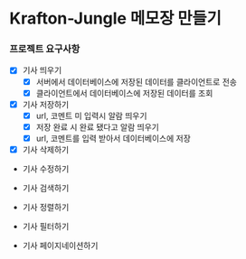 # Krafton-Jungle 메모장 만들기

### 프로젝트 요구사항
- [x] 기사 띄우기
    - [x] 서버에서 데이터베이스에 저장된 데이터를 클라이언트로 전송
    - [x] 클라이언트에서 데이터베이스에 저장된 데이터를 조회

- [x] 기사 저장하기
    - [x] url, 코멘트 미 입력시 알람 띄우기
    - [x] 저장 완료 시 완료 됐다고 알람 띄우기
    - [x] url, 코멘트를 입력 받아서 데이터베이스에 저장

- [x] 기사 삭제하기

- 기사 수정하기

- 기사 검색하기

- 기사 정렬하기

- 기사 필터하기

- 기사 페이지네이션하기